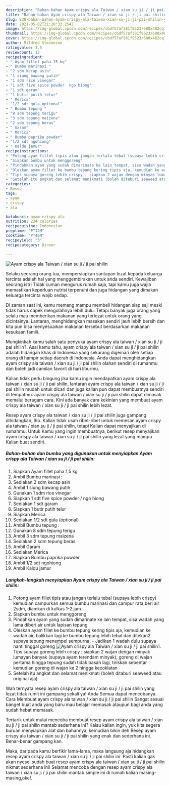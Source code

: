 ```yaml
---
description: "Bahan-bahan Ayam crispy ala Taiwan / xian su ji / ji pai shilin yang lezat Untuk Jualan"
title: "Bahan-bahan Ayam crispy ala Taiwan / xian su ji / ji pai shilin yang lezat Untuk Jualan"
slug: 830-bahan-bahan-ayam-crispy-ala-taiwan-xian-su-ji-ji-pai-shilin-yang-lezat-untuk-jualan
date: 2021-05-02T21:20:33.254Z
image: https://img-global.cpcdn.com/recipes/cbdf57af381f9523/680x482cq70/ayam-crispy-ala-taiwan-xian-su-ji-ji-pai-shilin-foto-resep-utama.jpg
thumbnail: https://img-global.cpcdn.com/recipes/cbdf57af381f9523/680x482cq70/ayam-crispy-ala-taiwan-xian-su-ji-ji-pai-shilin-foto-resep-utama.jpg
cover: https://img-global.cpcdn.com/recipes/cbdf57af381f9523/680x482cq70/ayam-crispy-ala-taiwan-xian-su-ji-ji-pai-shilin-foto-resep-utama.jpg
author: Mildred Stevenson
ratingvalue: 3.5
reviewcount: 13
recipeingredient:
- " Ayam fillet paha 15 kg"
- " Bumbu marinasi "
- "2 sdm kecap asin"
- "1 siung bawang putih"
- "1 sdm rice vinegar"
- "1 sdt five spice powder  ngo hiong"
- "1 sdt garam"
- "1 butir putih telur"
- " Merica"
- "1/2 sdt gula optional"
- " Bumbu tepung "
- "8 sdm tepung terigu"
- "3 sdm tepung maizena"
- "2 sdm tepung beras"
- " Garam"
- " Merica"
- " Bumbu paprika powder"
- "1/2 sdt ngohiong"
- " Kaldu jamur"
recipeinstructions:
- "Potong ayam fillet tipis atau jangan terlalu tebal (supaya lebih crispy) kemudian campurkan semua bumbu marinasi dan campur rata,beri air 2sdm, diamkan di kulkas 1-2 jam"
- "Siapkan bumbu untuk menggoreng"
- "Pindahkan ayam yang sudah dimarinate ke lain tempat, sisa wadah yang lama diberi air untuk lapisan tepung"
- "Oleskan ayam fillet ke bumbu tepung kering tipis aja, kemudian ke wadah air, balikkan lagi ke bumbu tepung lebih tebal dan ditekan2 supaya tepung menempel sempurna,  Jadikan 1 wadah dulu supaya nanti tinggal goreng"
- "Tips supaya goreng lebih crispy : siapkan 2 wajan dengan minyak lumayan banyak (supaya ayam terendam minyak), goreng di wajan pertama hingga tepung sudah tidak basah lagi, tiriskan sebentar kemudian goreng di wajan ke 2 hingga kecoklatan"
- "Setelah itu angkat dan selamat menikmati (boleh ditaburi seaweed atau original aja)"
categories:
- Resep
tags:
- ayam
- crispy
- ala

katakunci: ayam crispy ala 
nutrition: 224 calories
recipecuisine: Indonesian
preptime: "PT12M"
cooktime: "PT46M"
recipeyield: "3"
recipecategory: Dinner

---
```



![Ayam crispy ala Taiwan / xian su ji / ji pai shilin](https://img-global.cpcdn.com/recipes/cbdf57af381f9523/680x482cq70/ayam-crispy-ala-taiwan-xian-su-ji-ji-pai-shilin-foto-resep-utama.jpg)

Selaku seorang orang tua, mempersiapkan santapan lezat kepada keluarga tercinta adalah hal yang menggembirakan untuk anda sendiri. Kewajiban seorang istri Tidak cuman mengurus rumah saja, tapi kamu juga wajib memastikan keperluan nutrisi terpenuhi dan juga hidangan yang dimakan keluarga tercinta wajib sedap.

Di zaman  saat ini, kamu memang mampu membeli hidangan siap saji meski tidak harus capek mengolahnya lebih dulu. Tetapi banyak juga orang yang selalu mau memberikan makanan yang terlezat untuk orang yang dicintainya. Lantaran, menghidangkan masakan sendiri jauh lebih bersih dan kita pun bisa menyesuaikan makanan tersebut berdasarkan makanan kesukaan famili. 



Mungkinkah kamu salah satu penyuka ayam crispy ala taiwan / xian su ji / ji pai shilin?. Asal kamu tahu, ayam crispy ala taiwan / xian su ji / ji pai shilin adalah hidangan khas di Indonesia yang sekarang digemari oleh setiap orang di hampir setiap daerah di Indonesia. Anda dapat menghidangkan ayam crispy ala taiwan / xian su ji / ji pai shilin olahan sendiri di rumahmu dan boleh jadi camilan favorit di hari liburmu.

Kalian tidak perlu bingung jika kamu ingin mendapatkan ayam crispy ala taiwan / xian su ji / ji pai shilin, lantaran ayam crispy ala taiwan / xian su ji / ji pai shilin mudah untuk dicari dan juga kalian pun dapat membuatnya sendiri di tempatmu. ayam crispy ala taiwan / xian su ji / ji pai shilin dapat dimasak memalui beragam cara. Kini ada banyak cara kekinian yang membuat ayam crispy ala taiwan / xian su ji / ji pai shilin lebih lezat.

Resep ayam crispy ala taiwan / xian su ji / ji pai shilin juga gampang dihidangkan, lho. Kalian tidak usah ribet-ribet untuk memesan ayam crispy ala taiwan / xian su ji / ji pai shilin, tetapi Kalian dapat menyajikan di rumahmu. Untuk Kamu yang ingin membuatnya, berikut resep menyajikan ayam crispy ala taiwan / xian su ji / ji pai shilin yang lezat yang mampu Kalian buat sendiri.

<!--inarticleads1-->

##### Bahan-bahan dan bumbu yang digunakan untuk menyiapkan Ayam crispy ala Taiwan / xian su ji / ji pai shilin:

1. Siapkan  Ayam fillet paha 1,5 kg
1. Ambil  Bumbu marinasi :
1. Sediakan 2 sdm kecap asin
1. Ambil 1 siung bawang putih
1. Gunakan 1 sdm rice vinegar
1. Siapkan 1 sdt five spice powder / ngo hiong
1. Sediakan 1 sdt garam
1. Siapkan 1 butir putih telur
1. Siapkan  Merica
1. Sediakan 1/2 sdt gula (optional)
1. Ambil  Bumbu tepung :
1. Gunakan 8 sdm tepung terigu
1. Ambil 3 sdm tepung maizena
1. Sediakan 2 sdm tepung beras
1. Ambil  Garam
1. Sediakan  Merica
1. Siapkan  Bumbu paprika powder
1. Ambil 1/2 sdt ngohiong
1. Ambil  Kaldu jamur




<!--inarticleads2-->

##### Langkah-langkah menyiapkan Ayam crispy ala Taiwan / xian su ji / ji pai shilin:

1. Potong ayam fillet tipis atau jangan terlalu tebal (supaya lebih crispy) kemudian campurkan semua bumbu marinasi dan campur rata,beri air 2sdm, diamkan di kulkas 1-2 jam
1. Siapkan bumbu untuk menggoreng
1. Pindahkan ayam yang sudah dimarinate ke lain tempat, sisa wadah yang lama diberi air untuk lapisan tepung
1. Oleskan ayam fillet ke bumbu tepung kering tipis aja, kemudian ke wadah air, balikkan lagi ke bumbu tepung lebih tebal dan ditekan2 supaya tepung menempel sempurna,  - Jadikan 1 wadah dulu supaya nanti tinggal goreng
<img src="//assets-global.cpcdn.com/assets/icons/button_play-2c75c40dde080a61004c1f40b05d8f140eaff45d7e9e6481dc71c63d2e7c4909.png" alt="Ayam crispy ala Taiwan / xian su ji / ji pai shilin">1. Tips supaya goreng lebih crispy : siapkan 2 wajan dengan minyak lumayan banyak (supaya ayam terendam minyak), goreng di wajan pertama hingga tepung sudah tidak basah lagi, tiriskan sebentar kemudian goreng di wajan ke 2 hingga kecoklatan
1. Setelah itu angkat dan selamat menikmati (boleh ditaburi seaweed atau original aja)




Wah ternyata resep ayam crispy ala taiwan / xian su ji / ji pai shilin yang lezat tidak rumit ini gampang sekali ya! Anda Semua dapat mencobanya. Cara Membuat ayam crispy ala taiwan / xian su ji / ji pai shilin Sangat sesuai banget buat anda yang baru mau belajar memasak ataupun bagi anda yang sudah hebat memasak.

Tertarik untuk mulai mencoba membuat resep ayam crispy ala taiwan / xian su ji / ji pai shilin mantab sederhana ini? Kalau kalian ingin, yuk kita segera buruan menyiapkan alat dan bahannya, kemudian bikin deh Resep ayam crispy ala taiwan / xian su ji / ji pai shilin yang enak dan sederhana ini. Benar-benar gampang kan. 

Maka, daripada kamu berfikir lama-lama, maka langsung aja hidangkan resep ayam crispy ala taiwan / xian su ji / ji pai shilin ini. Pasti kalian gak akan nyesel sudah buat resep ayam crispy ala taiwan / xian su ji / ji pai shilin nikmat sederhana ini! Selamat mencoba dengan resep ayam crispy ala taiwan / xian su ji / ji pai shilin mantab simple ini di rumah kalian masing-masing,oke!.


